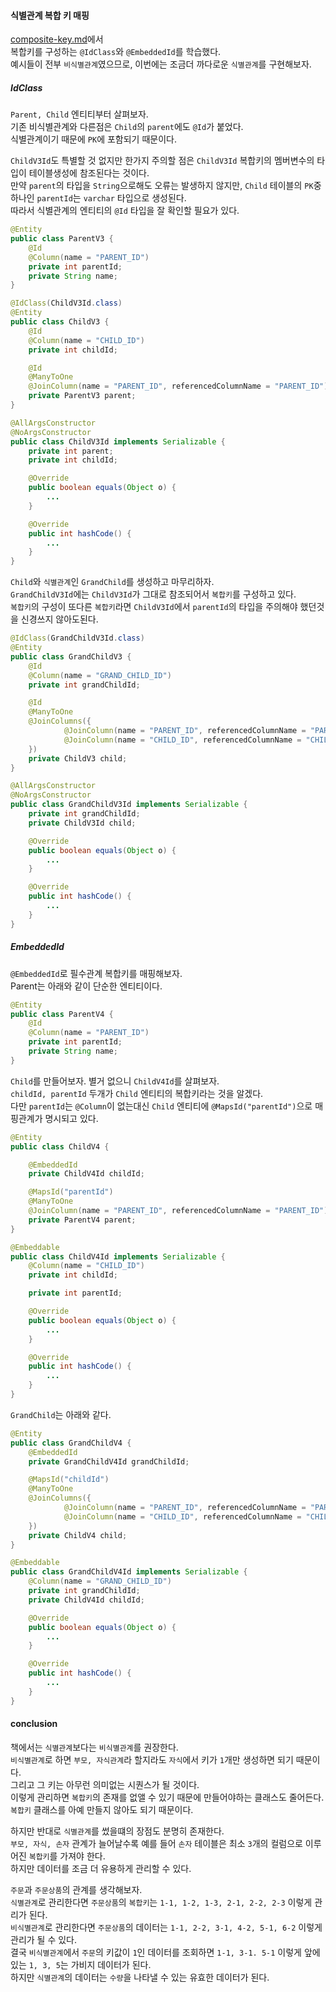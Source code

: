 #### 식별관계 복합 키 매핑
[composite-key.md](../../v1/description/composite-key.md)에서  
복합키를 구성하는 `@IdClass`와 `@EmbeddedId`를 학습했다.  
예시들이 전부 `비식별관계`였으므로, 이번에는 조금더 까다로운 `식별관계`를 구현해보자.  
 

##### IdClass
`Parent, Child` 엔티티부터 살펴보자.  
기존 비식별관계와 다른점은 `Child`의 `parent`에도 `@Id`가 붙었다.  
식별관계이기 때문에 `PK`에 포함되기 때문이다.  

`ChildV3Id`도 특별할 것 없지만 한가지 주의할 점은 `ChildV3Id` 복합키의 멤버변수의 타입이 테이블생성에 참조된다는 것이다.  
만약 `parent`의 타입을 `String`으로해도 오류는 발생하지 않지만, `Child` 테이블의 `PK`중 하나인 `parentId`는 `varchar` 타입으로 생성된다.  
따라서 식별관계의 엔티티의 `@Id` 타입을 잘 확인할 필요가 있다.
~~~java
@Entity
public class ParentV3 {
    @Id
    @Column(name = "PARENT_ID")
    private int parentId;
    private String name;
}

@IdClass(ChildV3Id.class)
@Entity
public class ChildV3 {
    @Id
    @Column(name = "CHILD_ID")
    private int childId;

    @Id
    @ManyToOne
    @JoinColumn(name = "PARENT_ID", referencedColumnName = "PARENT_ID")
    private ParentV3 parent;
}

@AllArgsConstructor
@NoArgsConstructor
public class ChildV3Id implements Serializable {
    private int parent;
    private int childId;

    @Override
    public boolean equals(Object o) {
        ...
    }

    @Override
    public int hashCode() {
        ...
    }
}
~~~

`Child`와 `식별관계`인 `GrandChild`를 생성하고 마무리하자.  
`GrandChildV3Id`에는 `ChildV3Id`가 그대로 참조되어서 `복합키`를 구성하고 있다.  
`복합키`의 구성이 또다른 `복합키`라면 `ChildV3Id`에서 `parentId`의 타입을 주의해야 했던것을 신경쓰지 않아도된다. 

~~~java
@IdClass(GrandChildV3Id.class)
@Entity
public class GrandChildV3 {
    @Id
    @Column(name = "GRAND_CHILD_ID")
    private int grandChildId;

    @Id
    @ManyToOne
    @JoinColumns({
            @JoinColumn(name = "PARENT_ID", referencedColumnName = "PARENT_ID"),
            @JoinColumn(name = "CHILD_ID", referencedColumnName = "CHILD_ID")
    })
    private ChildV3 child;
}

@AllArgsConstructor
@NoArgsConstructor
public class GrandChildV3Id implements Serializable {
    private int grandChildId;
    private ChildV3Id child;

    @Override
    public boolean equals(Object o) {
        ...
    }

    @Override
    public int hashCode() {
        ...
    }
}
~~~


##### EmbeddedId
`@EmbeddedId`로 필수관계 복합키를 매핑해보자.  
Parent는 아래와 같이 단순한 엔티티이다.

~~~java
@Entity
public class ParentV4 {
    @Id
    @Column(name = "PARENT_ID")
    private int parentId;
    private String name;
}
~~~

`Child`를 만들어보자. 별거 없으니 `ChildV4Id`를 살펴보자.  
`childId, parentId` 두개가 `Child` 엔티티의 복합키라는 것을 알겠다.  
다만 `parentId`는 `@Column`이 없는대신 `Child` 엔티티에 `@MapsId("parentId")`으로 매핑관계가 명시되고 있다.

~~~java
@Entity
public class ChildV4 {

    @EmbeddedId
    private ChildV4Id childId;

    @MapsId("parentId")
    @ManyToOne
    @JoinColumn(name = "PARENT_ID", referencedColumnName = "PARENT_ID")
    private ParentV4 parent;
}

@Embeddable
public class ChildV4Id implements Serializable {
    @Column(name = "CHILD_ID")
    private int childId;

    private int parentId;

    @Override
    public boolean equals(Object o) {
        ...
    }

    @Override
    public int hashCode() {
        ...
    }
}
~~~

`GrandChild`는 아래와 같다.

~~~java
@Entity
public class GrandChildV4 {
    @EmbeddedId
    private GrandChildV4Id grandChildId;

    @MapsId("childId")
    @ManyToOne
    @JoinColumns({
            @JoinColumn(name = "PARENT_ID", referencedColumnName = "PARENT_ID"),
            @JoinColumn(name = "CHILD_ID", referencedColumnName = "CHILD_ID")
    })
    private ChildV4 child;
}

@Embeddable
public class GrandChildV4Id implements Serializable {
    @Column(name = "GRAND_CHILD_ID")
    private int grandChildId;
    private ChildV4Id childId;

    @Override
    public boolean equals(Object o) {
        ...
    }

    @Override
    public int hashCode() {
        ...
    }
}
~~~



#### conclusion
책에서는 `식별관계`보다는 `비식별관계`를 권장한다.  
`비식별관계`로 하면 `부모, 자식관계`라 할지라도 `자식`에서 키가 `1`개만 생성하면 되기 때문이다.  
그리고 그 키는 아무런 의미없는 시퀀스가 될 것이다.    
이렇게 관리하면 `복합키`의 존재를 없앨 수 있기 때문에 만들어야하는 클래스도 줄어든다.  
`복합키` 클래스를 아예 만들지 않아도 되기 때문이다.

하지만 반대로 `식별관계`를 썼을떄의 장점도 분명히 존재한다.  
`부모, 자식, 손자` 관계가 늘어날수록 예를 들어 `손자` 테이블은 최소 `3`개의 컬럼으로 이루어진 `복합키`를 가져야 한다.  
하지만 데이터를 조금 더 유용하게 관리할 수 있다.  

`주문`과 `주문상품`의 관계를 생각해보자.  
`식별관계`로 관리한다면 `주문상품`의 `복합키`는 `1-1, 1-2, 1-3, 2-1, 2-2, 2-3` 이렇게 관리가 된다.  
`비식별관계`로 관리한다면 `주문상품`의 데이터는 `1-1, 2-2, 3-1, 4-2, 5-1, 6-2` 이렇게 관리가 될 수 있다.  
결국 `비식별관계`에서 `주문`의 키값이 `1`인 데이터를 조회하면 `1-1, 3-1. 5-1` 이렇게 앞에 있는 `1, 3, 5`는 가비지 데이터가 된다.  
하지만 `식별관계`의 데이터는 `수량`을 나타낼 수 있는 유효한 데이터가 된다.


